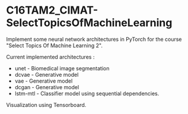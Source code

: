 # C16TAM2_CIMAT-SelectTopicsOfMachineLearning

Implement some neural network architectures in PyTorch for the course "Select Topics Of Machine Learning 2".

Current implemented architectures :
- unet - Biomedical image segmentation
- dcvae - Generative model
- vae - Generative model
- dcgan - Generative model
- lstm-mtl - Classifier model using sequential dependencies.

Visualization using Tensorboard.
